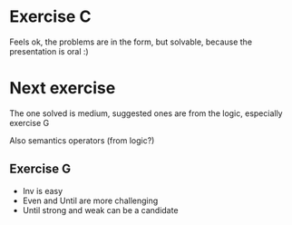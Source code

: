 # Exercise C
Feels ok, the problems are in the form, but solvable, because the presentation is oral :)

# Next exercise
The one solved is medium, suggested ones are from the logic, especially exercise G

Also semantics operators (from logic?)

## Exercise G
- Inv is easy
- Even and Until are more challenging
- Until strong and weak can be a candidate
